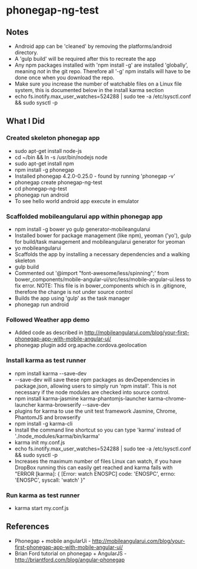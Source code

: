 # phonegap-ng-test

## Notes

- Android app can be 'cleaned' by removing the platforms/android directory.
 - A 'gulp build' will be required after this to recreate the app
- Any npm packages installed with 'npm install -g' are installed 'globally', meaning _not_ in the git repo. Therefore all '-g' npm installs will have to be done once when you download the repo.
- Make sure you increase the number of watchable files on a Linux file system, this is documented below in the install karma section
 - echo fs.inotify.max_user_watches=524288 | sudo tee -a /etc/sysctl.conf && sudo sysctl -p

## What I Did

### Created skeleton phonegap app

- sudo apt-get install node-js
- cd ~/bin && ln -s /usr/bin/nodejs node
- sudo apt-get install npm
- npm install -g phonegap
 - Installed phonegap 4.2.0-0.25.0 - found by running 'phonegap -v'
- phonegap create phonegap-ng-test
- cd phonegap-ng-test
- phonegap run android
 - To see hello world android app execute in emulator

### Scaffolded mobileangularui app within phonegap app

- npm install -g bower yo gulp generator-mobileangularui
 - Installed bower for package management (like npm), yeoman ('yo'), gulp for build/task management and mobileangularui generator for yeoman
- yo mobileangularui
 - Scaffolds the app by installing a necessary dependencies and a walking skeleton
- gulp build
 - Commented out '@import "font-awesome/less/spinning";' from bower_components/mobile-angular-ui/src/less/mobile-angular-ui.less to fix error. NOTE: This file is in bower_components which is in .gitignore, therefore the change is not under source control
 - Builds the app using 'gulp' as the task manager
- phonegap run android

### Followed Weather app demo

- Added code as described in http://mobileangularui.com/blog/your-first-phonegap-app-with-mobile-angular-ui/
- phonegap plugin add org.apache.cordova.geolocation

### Install karma as test runner

- npm install karma --save-dev
 - --save-dev will save these npm packages as devDependencies in package.json, allowing users to simply run 'npm install'. This is not necessary if the node modules are checked into source control.
- npm install karma-jasmine karma-phantomjs-launcher karma-chrome-launcher karma-browserify --save-dev
 - plugins for karma to use the unit test framework Jasmine, Chrome, PhantomJS and browserify
- npm install -g karma-cli
 - Install the command line shortcut so you can type 'karma' instead of './node_modules/karma/bin/karma'
- karma init my.conf.js
- echo fs.inotify.max_user_watches=524288 | sudo tee -a /etc/sysctl.conf && sudo sysctl -p
 - Increases the maximum number of files Linux can watch, if you have DropBox running this can easily get reached and karma fails with "ERROR [karma]: { [Error: watch ENOSPC] code: 'ENOSPC', errno: 'ENOSPC', syscall: 'watch' }"


### Run karma as test runner

- karma start my.conf.js

## References

- Phonegap + mobile angularUi - http://mobileangularui.com/blog/your-first-phonegap-app-with-mobile-angular-ui/
- Brian Ford tutorial on phonegap + AngularJS - http://briantford.com/blog/angular-phonegap

